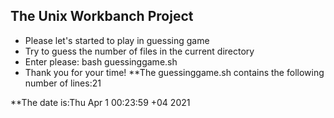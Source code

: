 ## The Unix Workbanch Project

* Please let's started to play in guessing game
* Try to guess the number of files in the current directory
* Enter please: bash guessinggame.sh
* Thank you for your time!
**The guessinggame.sh contains the following number of lines:21

**The date is:Thu Apr  1 00:23:59 +04 2021
